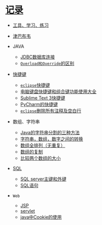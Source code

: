 [记录](https://github.com/sunnyandgood/MyBlog/issues)
====================================================
* [工具、学习、练习](https://github.com/sunnyandgood/MyBlog/blob/master/%E5%B7%A5%E5%85%B7%EF%BC%8C%E5%AD%A6%E4%B9%A0%EF%BC%8C%E7%BB%83%E4%B9%A0%20.md)
* [津巴布韦](https://github.com/sunnyandgood/MyBlog/issues/4)
* JAVA
  * [JDBC数据库连接](https://github.com/sunnyandgood/MyBlog/blob/master/Dao.java)
  * [`Overload和Override`的区别](https://github.com/sunnyandgood/MyBlog/issues/13)
* [快捷键](https://github.com/sunnyandgood/MyBlog/tree/master/%E5%90%84%E7%A7%8D%E5%BF%AB%E6%8D%B7%E9%94%AE)
  * [`eclipse`快捷键](https://github.com/sunnyandgood/MyBlog/blob/master/%E5%90%84%E7%A7%8D%E5%BF%AB%E6%8D%B7%E9%94%AE/eclipse%E5%BF%AB%E6%8D%B7%E9%94%AE.txt)
  * [电脑键盘快捷键和组合键功能使用大全](https://github.com/sunnyandgood/MyBlog/blob/master/%E5%90%84%E7%A7%8D%E5%BF%AB%E6%8D%B7%E9%94%AE/%E7%94%B5%E8%84%91%E9%94%AE%E7%9B%98%E5%BF%AB%E6%8D%B7%E9%94%AE%E5%92%8C%E7%BB%84%E5%90%88%E9%94%AE%E5%8A%9F%E8%83%BD%E4%BD%BF%E7%94%A8%E5%A4%A7%E5%85%A8)
  * [Sublime Text 3快捷键](https://github.com/sunnyandgood/MyBlog/blob/master/%E5%90%84%E7%A7%8D%E5%BF%AB%E6%8D%B7%E9%94%AE/Sublime%20Text%203%20%E5%BF%AB%E6%8D%B7%E9%94%AE.txt)
  * [PyCharm的快捷键](https://github.com/sunnyandgood/MyBlog/blob/master/%E5%90%84%E7%A7%8D%E5%BF%AB%E6%8D%B7%E9%94%AE/PyCharm%E7%9A%84%E5%BF%AB%E6%8D%B7%E9%94%AE.txt)
  * [`eclipse`删除所有注释及空白行](https://github.com/sunnyandgood/MyBlog/issues/2)
  
* 数组、字符串
  * [Java的字符串分割的三种方法](https://github.com/sunnyandgood/MyBlog/issues/3)
  * [字符串，数组，数字之间的转换](https://github.com/sunnyandgood/MyBlog/blob/master/%E5%AD%97%E7%AC%A6%E6%95%B0%E7%BB%84/%E5%AD%97%E7%AC%A6%E4%B8%B2%E3%80%81%E6%95%B0%E7%BB%84%E3%80%81%E6%95%B0%E5%AD%97%E4%B9%8B%E9%97%B4%E7%9A%84%E8%BD%AC%E6%8D%A2.md)
  * [数组全排列（无重复）](https://github.com/sunnyandgood/MyBlog/blob/master/字符数组/数组全排列%EF%BC%88无重复%EF%BC%89.md)
  * [数组的复制 ](https://github.com/sunnyandgood/MyBlog/blob/master/%E5%AD%97%E7%AC%A6%E6%95%B0%E7%BB%84/%E6%95%B0%E7%BB%84%E7%9A%84%E5%A4%8D%E5%88%B6.md)
  * [比较两个数组的大小](https://github.com/sunnyandgood/MyBlog/issues/9)

* [SQL](https://github.com/sunnyandgood/MyBlog/tree/master/SQL)
  * [SQL server主键和外键](https://github.com/sunnyandgood/MyBlog/blob/master/SQL/SQL%20server%E4%B8%BB%E9%94%AE%E5%92%8C%E5%A4%96%E9%94%AE%20.pdf)
  * [SQL语句](https://github.com/sunnyandgood/MyBlog/blob/master/SQL/SQL%E8%AF%AD%E5%8F%A5)

* `Web`
  * [JSP](https://github.com/sunnyandgood/MyBlog/issues/10)
  * [servlet](https://github.com/sunnyandgood/MyBlog/issues/11)
  * [java中Cookie的使用](https://github.com/sunnyandgood/MyBlog/issues/12)
  

        
  

